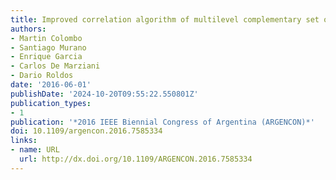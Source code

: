 ```yaml
---
title: Improved correlation algorithm of multilevel complementary set of sequences
authors:
- Martin Colombo
- Santiago Murano
- Enrique Garcia
- Carlos De Marziani
- Dario Roldos
date: '2016-06-01'
publishDate: '2024-10-20T09:55:22.550801Z'
publication_types:
- 1
publication: '*2016 IEEE Biennial Congress of Argentina (ARGENCON)*'
doi: 10.1109/argencon.2016.7585334
links:
- name: URL
  url: http://dx.doi.org/10.1109/ARGENCON.2016.7585334
---
```

